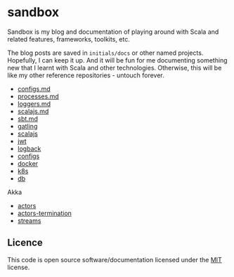 # sandbox

Sandbox is my blog and documentation of playing around with Scala and related
features, frameworks, toolkits, etc.

The blog posts are saved in `initials/docs` or other named projects.
Hopefully, I can keep it up. And it will be fun for me documenting something new
that I learnt with Scala and other technologies. Otherwise, this will be like 
my other reference repositories - untouch forever.

- [configs.md](https://github.com/kasonchan/sandbox/blob/master/initials/docs/0%20-%20configs.md)
- [processes.md](https://github.com/kasonchan/sandbox/blob/master/initials/docs/1%20-%20processes.md)
- [loggers.md](https://github.com/kasonchan/sandbox/blob/master/initials/docs/2%20-%20loggers.md)
- [scalajs.md](https://github.com/kasonchan/sandbox/blob/master/initials/docs/3%20-%20scalajs.md)
- [sbt.md](https://github.com/kasonchan/sandbox/blob/master/initials/docs/4%20-%20sbt.md)
- [gatling](https://github.com/kasonchan/sandbox/tree/master/gatling)
- [scalajs](https://github.com/kasonchan/sandbox/tree/master/scalajs)
- [jwt](https://github.com/kasonchan/sandbox/tree/master/jwt)
- [logback](https://github.com/kasonchan/sandbox/tree/master/logback)
- [configs](https://github.com/kasonchan/sandbox/tree/master/configs)
- [docker](https://github.com/kasonchan/sandbox/tree/master/docker)
- [k8s](https://github.com/kasonchan/sandbox/tree/master/k8s)
- [db](https://github.com/kasonchan/sandbox/tree/master/db)

Akka
- [actors](https://github.com/kasonchan/sandbox/tree/master/akka-actors)
- [actors-termination](https://github.com/kasonchan/sandbox/tree/master/akka-actors-termination)
- [streams](https://github.com/kasonchan/sandbox/tree/master/akka-streams)

## Licence

This code is open source software/documentation licensed under the 
[MIT](https://opensource.org/licenses/MIT) license.
